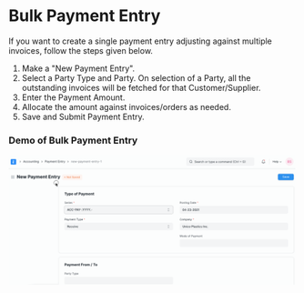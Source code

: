 
# Bulk Payment Entry



  

If you want to create a single payment entry adjusting against multiple invoices, follow the steps given below.


1. Make a "New Payment Entry".
2. Select a Party Type and Party. On selection of a Party, all the outstanding invoices will be fetched for that Customer/Supplier.
3. Enter the Payment Amount.
4. Allocate the amount against invoices/orders as needed.
5. Save and Submit Payment Entry.


### Demo of Bulk Payment Entry


![Adjust Payment Entry Against Multiple Sales](/files/bulk-payment.gif)




